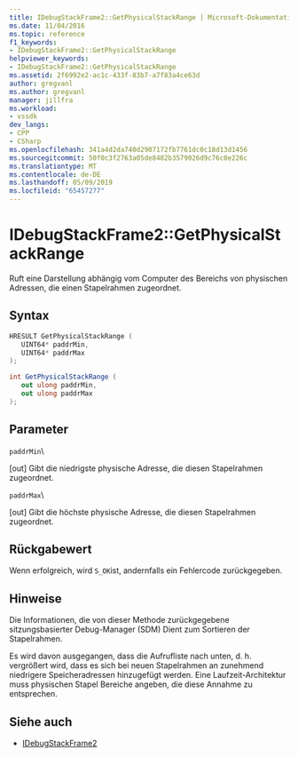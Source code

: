 ```yaml
---
title: IDebugStackFrame2::GetPhysicalStackRange | Microsoft-Dokumentation
ms.date: 11/04/2016
ms.topic: reference
f1_keywords:
- IDebugStackFrame2::GetPhysicalStackRange
helpviewer_keywords:
- IDebugStackFrame2::GetPhysicalStackRange
ms.assetid: 2f6992e2-ac1c-433f-83b7-a7f83a4ce63d
author: gregvanl
ms.author: gregvanl
manager: jillfra
ms.workload:
- vssdk
dev_langs:
- CPP
- CSharp
ms.openlocfilehash: 341a4d2da740d2907172fb7761dc0c18d13d1456
ms.sourcegitcommit: 50f0c3f2763a05de8482b3579026d9c76c0e226c
ms.translationtype: MT
ms.contentlocale: de-DE
ms.lasthandoff: 05/09/2019
ms.locfileid: "65457277"
---
```

# <a name="idebugstackframe2getphysicalstackrange"></a>IDebugStackFrame2::GetPhysicalStackRange
Ruft eine Darstellung abhängig vom Computer des Bereichs von physischen Adressen, die einen Stapelrahmen zugeordnet.

## <a name="syntax"></a>Syntax

```cpp
HRESULT GetPhysicalStackRange ( 
   UINT64* paddrMin,
   UINT64* paddrMax
);
```

```csharp
int GetPhysicalStackRange ( 
   out ulong paddrMin,
   out ulong paddrMax
);
```

## <a name="parameters"></a>Parameter
 `paddrMin`\

 [out] Gibt die niedrigste physische Adresse, die diesen Stapelrahmen zugeordnet.

 `paddrMax`\

 [out] Gibt die höchste physische Adresse, die diesen Stapelrahmen zugeordnet.

## <a name="return-value"></a>Rückgabewert
 Wenn erfolgreich, wird `S_OK`ist, andernfalls ein Fehlercode zurückgegeben.

## <a name="remarks"></a>Hinweise
 Die Informationen, die von dieser Methode zurückgegebene sitzungsbasierter Debug-Manager (SDM) Dient zum Sortieren der Stapelrahmen.

 Es wird davon ausgegangen, dass die Aufrufliste nach unten, d. h. vergrößert wird, dass es sich bei neuen Stapelrahmen an zunehmend niedrigere Speicheradressen hinzugefügt werden. Eine Laufzeit-Architektur muss physischen Stapel Bereiche angeben, die diese Annahme zu entsprechen.

## <a name="see-also"></a>Siehe auch
- [IDebugStackFrame2](../../../extensibility/debugger/reference/idebugstackframe2.md)